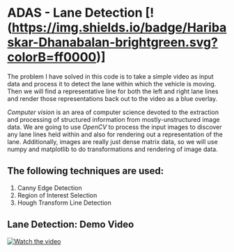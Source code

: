 # ADAS - Lane Detection [!(https://img.shields.io/badge/Haribaskar-Dhanabalan-brightgreen.svg?colorB=ff0000)]
The problem I have solved in this code is to take a simple video as input data and process it to detect the lane within which the vehicle is moving. Then we will find a representative line for both the left and right lane lines and render those representations back out to the video as a blue overlay.

*Computer vision* is an area of computer science devoted to the extraction and processing of structured information from mostly-unstructured image data. We are going to use *OpenCV* to process the input images to discover any lane lines held within and also for rendering out a representation of the lane. Additionally, images are really just dense matrix data, so we will use numpy and matplotlib to do transformations and rendering of image data. 

## The following techniques are used:
1. Canny Edge Detection
2. Region of Interest Selection
3. Hough Transform Line Detection

## Lane Detection: Demo Video

[![Watch the video](http://i3.ytimg.com/vi/hSjBazKT-L0/maxresdefault.jpg)](https://www.youtube.com/watch?v=hSjBazKT-L0)
